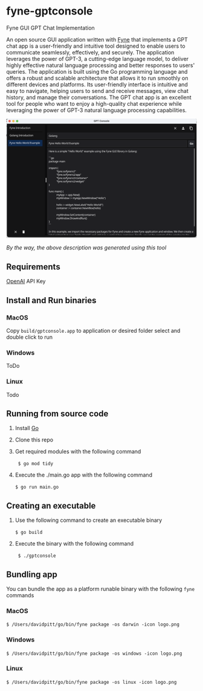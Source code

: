 # fyne-gptconsole
Fyne GUI GPT Chat Implementation

An open source GUI application written with [Fyne](https://fyne.io/) that implements a GPT chat app is a user-friendly and intuitive tool designed to enable users to communicate seamlessly, effectively, and securely. The application leverages the power of GPT-3, a cutting-edge language model, to deliver highly effective natural language processing and better responses to users' queries. The application is built using the Go programming language and offers a robust and scalable architecture that allows it to run smoothly on different devices and platforms. Its user-friendly interface is intuitive and easy to navigate, helping users to send and receive messages, view chat history, and manage their conversations. The GPT chat app is an excellent tool for people who want to enjoy a high-quality chat experience while leveraging the power of GPT-3 natural language processing capabilities.

![screen shot](screenshots/fynescreenshot.png)

*By the way, the above description was generated using this tool*

## Requirements 
[OpenAI](https://platform.openai.com/docs/api-reference) API Key 

## Install and Run binaries

### MacOS 

Copy `build/gptconsole.app` to application or desired folder select and double click to run

### Windows 

ToDo

### Linux 

Todo 

## Running from source code 

1. Install [Go](https://go.dev/) 

2. Clone this repo 

3. Get required modules with the following command 

   ``` $ go mod tidy```

4. Execute the ./main.go  app with the following command 

    ```$ go run main.go```


## Creating an executable 

1. Use the following command to create an executable binary 

   ``` $ go build ```

2. Execute the binary with the following command 

   ``` $ ./gptconsole```


## Bundling app 

You can bundle the app as a platform runable binary with the following `fyne` commands 

### MacOS

   ```$ /Users/davidpitt/go/bin/fyne package -os darwin -icon logo.png```

### Windows 

   ```$ /Users/davidpitt/go/bin/fyne package -os windows -icon logo.png```

### Linux 

```$ /Users/davidpitt/go/bin/fyne package -os linux -icon logo.png```


